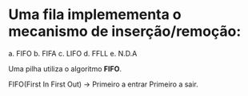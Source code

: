 # Uma fila implemementa o mecanismo de inserção/remoção:
  a. FIFO
  b. FIFA
  c. LIFO
  d. FFLL
  e. N.D.A

Uma pilha utiliza o algoritmo **FIFO**.

FIFO(First In First Out) -> Primeiro a entrar Primeiro a sair.


